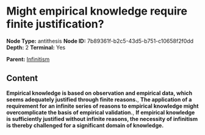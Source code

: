 # Might empirical knowledge require finite justification?

**Node Type:** antithesis
**Node ID:** 7b89361f-b2c5-43d5-b751-c10658f2f0dd
**Depth:** 2
**Terminal:** Yes

**Parent:** [Infinitism](infinitism.md)

## Content

**Empirical knowledge is based on observation and empirical data, which seems adequately justified through finite reasons.**, **The application of a requirement for an infinite series of reasons to empirical knowledge might overcomplicate the basis of empirical validation.**, **If empirical knowledge is sufficiently justified without infinite reasons, the necessity of infinitism is thereby challenged for a significant domain of knowledge.**
